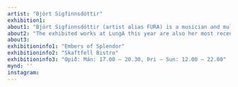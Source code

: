 ```yaml
---
artist: "Björt Sigfinnsdóttir"
exhibition1: 
about1: "Björt Sigfinnsdóttir (artist alias FURA) is a musician and multimedia artist born, raised and based in Seyðisfjörður. Björt has traveled the world with her music for over a decade now but has turned more to visual and performative art in recent years."
about2: "The exhibited works at LungA this year are also her most recent work of 2023 made in Seyðisfjörður and are part of an experimental series with a focus on materiality. Through her performative works, Björt likes to evoke multiple senses at once. In this exhibition, “Embers of splendor”, that translates by her using materials that are tactile and give a multi dimensional sensory experience."
about3: 
exhibitioninfo1: "Embers of Splendor"
exhibitioninfo2: "Skaftfell Bistro"
exhibitioninfo3: "Opið: Mán: 17.00 – 20.30, Þri – Sun: 12.00 – 22.00"
mynd: ''
instagram: 
---
```

